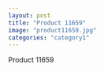 ```yaml
---
layout: post
title: "Product 11659"
image: "product11659.jpg"
categories: "category1"
---
```

Product 11659
